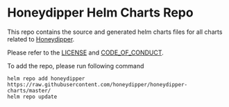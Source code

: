 Honeydipper Helm Charts Repo
============================

This repo contains the source and generated helm charts files for all charts related to [Honeydipper](https://github.com/honeydipper/honeydipper).

Please refer to the [LICENSE](LICENSE) and [CODE\_OF\_CONDUCT](CODE_OF_CONDUCT.md).

To add the repo, please run following command

```
helm repo add honeydipper https://raw.githubusercontent.com/honeydipper/honeydipper-charts/master/
helm repo update
```
